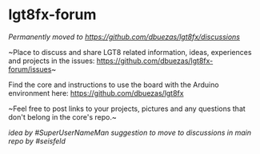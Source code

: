 # lgt8fx-forum

*Permanently moved to https://github.com/dbuezas/lgt8fx/discussions*

~Place to discuss and share LGT8 related information, ideas, experiences and projects in the issues: https://github.com/dbuezas/lgt8fx-forum/issues~

Find the core and instructions to use the board with the Arduino environment here: https://github.com/dbuezas/lgt8fx


~Feel free to post links to your projects, pictures and any questions that don't belong in the core's repo.~

_idea by #SuperUserNameMan_
_suggestion to move to discussions in main repo by #seisfeld_
